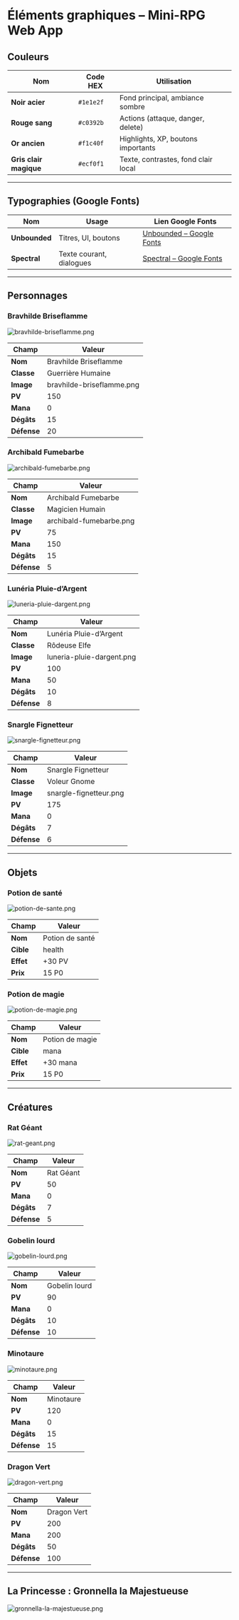 # Éléments graphiques – Mini-RPG Web App

## Couleurs

| Nom                    | Code HEX  | Utilisation                         |
|------------------------|-----------|-------------------------------------|
| **Noir acier**         | `#1e1e2f` | Fond principal, ambiance sombre     |
| **Rouge sang**         | `#c0392b` | Actions (attaque, danger, delete)   |
| **Or ancien**          | `#f1c40f` | Highlights, XP, boutons importants  |
| **Gris clair magique** | `#ecf0f1` | Texte, contrastes, fond clair local |

---

## Typographies (Google Fonts)

| Nom           | Usage                    | Lien Google Fonts                                                       |
|---------------|--------------------------|-------------------------------------------------------------------------|
| **Unbounded** | Titres, UI, boutons      | [Unbounded – Google Fonts](https://fonts.google.com/specimen/Unbounded) |
| **Spectral**  | Texte courant, dialogues | [Spectral – Google Fonts](https://fonts.google.com/specimen/Spectral)   |

---

## Personnages

### Bravhilde Briseflamme

![bravhilde-briseflamme.png](images/bravhilde-briseflamme_thumb.png)

| Champ       | Valeur                    |
|-------------|---------------------------|
| **Nom**     | Bravhilde Briseflamme     |
| **Classe**  | Guerrière Humaine         |
| **Image**   | bravhilde-briseflamme.png |
| **PV**      | 150                       |
| **Mana**    | 0                         |
| **Dégâts**  | 15                        |
| **Défense** | 20                        |

### Archibald Fumebarbe

![archibald-fumebarbe.png](images/archibald-fumebarbe_thumb.png)

| Champ       | Valeur                  |
|-------------|-------------------------|
| **Nom**     | Archibald Fumebarbe     |
| **Classe**  | Magicien Humain         |
| **Image**   | archibald-fumebarbe.png |
| **PV**      | 75                      |
| **Mana**    | 150                     |
| **Dégâts**  | 15                      |
| **Défense** | 5                       |

### Lunéria Pluie-d’Argent

![luneria-pluie-dargent.png](images/luneria-pluie-dargent_thumb.png)

| Champ       | Valeur                    |
|-------------|---------------------------|
| **Nom**     | Lunéria Pluie-d’Argent    |
| **Classe**  | Rôdeuse Elfe              |
| **Image**   | luneria-pluie-dargent.png |
| **PV**      | 100                       |
| **Mana**    | 50                        |
| **Dégâts**  | 10                        |
| **Défense** | 8                         |

### Snargle Fignetteur

![snargle-fignetteur.png](images/snargle-fignetteur_thumb.png)

| Champ       | Valeur                 |
|-------------|------------------------|
| **Nom**     | Snargle Fignetteur     |
| **Classe**  | Voleur Gnome           |
| **Image**   | snargle-fignetteur.png |
| **PV**      | 175                    |
| **Mana**    | 0                      |
| **Dégâts**  | 7                      |
| **Défense** | 6                      |

---

## Objets

### Potion de santé

![potion-de-sante.png](images/potion-de-sante.png)

| Champ     | Valeur          |
|-----------|-----------------|
| **Nom**   | Potion de santé |
| **Cible** | health          |
| **Effet** | +30 PV          |
| **Prix**  | 15 P0           |

### Potion de magie

![potion-de-magie.png](images/potion-de-magie.png)

| Champ     | Valeur          |
|-----------|-----------------|
| **Nom**   | Potion de magie |
| **Cible** | mana            |
| **Effet** | +30 mana        |
| **Prix**  | 15 P0           |

---

## Créatures

### Rat Géant

![rat-geant.png](images/rat-geant_thumb.png)

| Champ       | Valeur    |
|-------------|-----------|
| **Nom**     | Rat Géant |
| **PV**      | 50        |
| **Mana**    | 0         |
| **Dégâts**  | 7         |
| **Défense** | 5         |

### Gobelin lourd

![gobelin-lourd.png](images/gobelin-lourd_thumb.png)

| Champ       | Valeur        |
|-------------|---------------|
| **Nom**     | Gobelin lourd |
| **PV**      | 90            |
| **Mana**    | 0             |
| **Dégâts**  | 10            |
| **Défense** | 10            |

### Minotaure

![minotaure.png](images/minotaure_thumb.png)

| Champ       | Valeur    |
|-------------|-----------|
| **Nom**     | Minotaure |
| **PV**      | 120       |
| **Mana**    | 0         |
| **Dégâts**  | 15        |
| **Défense** | 15        |

### Dragon Vert

![dragon-vert.png](images/dragon-vert_thumb.png)

| Champ       | Valeur      |
|-------------|-------------|
| **Nom**     | Dragon Vert |
| **PV**      | 200         |
| **Mana**    | 200         |
| **Dégâts**  | 50          |
| **Défense** | 100         |

---

## La Princesse : Gronnella la Majestueuse

![gronnella-la-majestueuse.png](images/gronnella-la-majestueuse_thumb.png)

